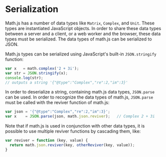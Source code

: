 # Serialization

Math.js has a number of data types like `Matrix`, `Complex`, and `Unit`. These
types are instantiated JavaScript objects. In order to share these data types
between a server and a client, or a web worker and the browser, these data
types must be serialized. The data types of math.js can be serialized to JSON.

Math.js types can be serialized using JavaScript's built-in `JSON.stringify`
function:

```js
var x   = math.complex('2 + 3i');
var str = JSON.stringify(x);
console.log(str);
// outputs a string '{"@type":"Complex","re":2,"im":3}'
```

In order to deserialize a string, containing math.js data types, `JSON.parse`
can be used. In order to recognize the data types of math.js, `JSON.parse` must
be called with the reviver function of math.js:

```js
var json = '{"@type":"Complex","re":2,"im":3}';
var x    = JSON.parse(json, math.json.reviver);   // Complex 2 + 3i
```

Note that if math.js is used in conjunction with other data types, it is
possible to use multiple reviver functions by cascading them, like:

```js
var reviver = function (key, value) {
  return math.json.reviver(key, otherReviver(key, value));
}
```
